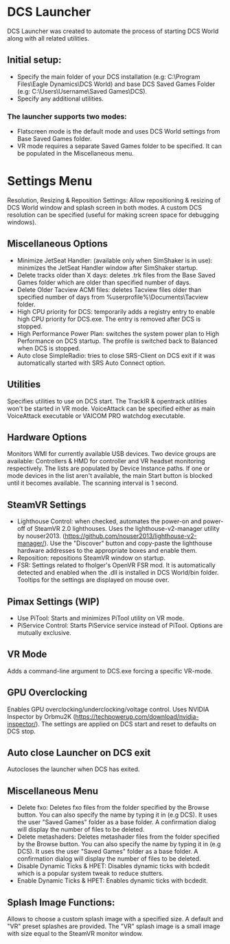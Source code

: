 # DCS Launcher
DCS Launcher was created to automate the process of starting DCS World along with all related utilities.

## Initial setup:
* Specify the main folder of your DCS installation (e.g: C:\Program Files\Eagle Dynamics\DCS World) and base DCS Saved Games Folder (e.g: C:\Users\Username\Saved Games\DCS).
* Specify any additional utilities.

### The launcher supports two modes:
 * Flatscreen mode is the default mode and uses DCS World settings from Base Saved Games folder.
 * VR mode requires a separate Saved Games folder to be specified. It can be populated in the Miscellaneous menu.

# Settings Menu

Resolution, Resizing & Reposition Settings:
Allow repositioning & resizing of DCS World window and splash screen in both modes. A custom DCS resolution can be specified (useful for making screen space for debugging windows).

## Miscellaneous Options
* Minimize JetSeat Handler: (available only when SimShaker is in use): minimizes the JetSeat Handler window after SimShaker startup.
* Delete tracks older than X days: deletes .trk files from the Base Saved Games folder which are older than specified number of days.
* Delete Older Tacview ACMI files: deletes Tacview files older than specified number of days from %userprofile%\Documents\Tacview folder.
* High CPU priority for DCS: temporarily adds a registry entry to enable high CPU priority for DCS.exe. The entry is removed after DCS is stopped.
* High Performance Power Plan: switches the system power plan to High Performance on DCS startup. The profile is switched back to Balanced when DCS is stopped.
* Auto close SimpleRadio: tries to close SRS-Client on DCS exit if it was automatically started with SRS Auto Connect option.

## Utilities
Specifies utilities to use on DCS start.
The TrackIR & opentrack utilities won't be started in VR mode.
VoiceAttack can be specified either as main VoiceAttack executable or VAICOM PRO watchdog executable.

## Hardware Options
Monitors WMI for currently available USB devices. Two device groups are available: Controllers & HMD for controller and VR headset monitoring respectively. The lists are populated by Device Instance paths. If one or mode devices in the list aren't available, the main Start button is blocked until it becomes available. The scanning interval is 1 second.

## SteamVR Settings
* Lighthouse Control: when checked, automates the power-on and power-off of SteamVR 2.0 lighthouses. Uses the lighthouse-v2-manager utility by nouser2013. (https://github.com/nouser2013/lighthouse-v2-manager/). Use the "Discover" button and copy-paste the lighthouse hardware addresses to the appropriate boxes and enable them.
* Reposition: repositions SteamVR window on startup.
* FSR: Settings related to fholger's OpenVR FSR mod. It is automatically detected and enabled when the .dll is installed in DCS World/bin folder. Tooltips for the settings are displayed on mouse over.

## Pimax Settings (WIP)
* Use PiTool: Starts and minimizes PiTool utility on VR mode.
* PiService Control: Starts PiService service instead of PiTool.
Options are mutually exclusive.

## VR Mode
Adds a command-line argument to DCS.exe forcing a specific VR-mode.

## GPU Overclocking
Enables GPU overclocking/underclocking/voltage control. Uses NVIDIA Inspector by Orbmu2K (https://techpowerup.com/download/nvidia-inspector/). The settings are applied on DCS start and reset to defaults on DCS stop.

## Auto close Launcher on DCS exit
Autocloses the launcher when DCS has exited.

## Miscellaneous Menu
* Delete fxo: Deletes fxo files from the folder specified by the Browse button. You can also specify the name by typing it in (e.g DCS). It uses the user "Saved Games" folder as a base folder. A confirmation dialog will display the number of files to be deleted.
* Delete metashaders: Deletes metashader files from the folder specified by the Browse button. You can also specify the name by typing it in (e.g DCS). It uses the user "Saved Games" folder as a base folder. A confirmation dialog will display the number of files to be deleted.
* Disable Dynamic Ticks & HPET: Disables dynamic ticks with bcdedit which is a popular system tweak to reduce stutters.
* Enable Dynamic Ticks & HPET: Enables dynamic ticks with bcdedit.
## Splash Image Functions:
Allows to choose a custom splash image with a specified size. A default and "VR" preset splashes are provided. The "VR" splash image is a small image with size equal to the SteamVR monitor window.
